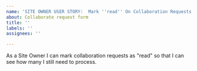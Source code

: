 ```yaml
---
name: 'SITE OWNER USER STORY:  Mark ''read'' On Collaboration Requests'
about: Collaborate request form
title: ''
labels: ''
assignees: ''

---
```


As a Site Owner I can mark collaboration requests as "read" so that I can see how many I still need to process.
